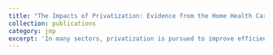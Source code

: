 ```yaml
---
title: "The Impacts of Privatization: Evidence from the Home Health Care Setting"
collection: publications
category: jmp
excerpt: 'In many sectors, privatization is pursued to improve efficiency but raises concerns about cost-cutting and underprovision. In health care, however, the dominant margin of response may be overprovision—higher spending driven by billing and coding efforts rather than by increased value. I study this mechanism in the context of Arkansas’s 2016 sale of its statewide public home health agency network to a national for-profit chain. A stylized model predicts that privatization shifts managerial attention toward billing effort—resources devoted to documentation, coding, and service mix decisions—that raise the effective reimbursement per episode and expand care along an upward-sloping cost curve. Consistent with these predictions, difference-in-differences estimates using Medicare data from 2010–2021 show that privatization increased effective reimbursement per episode by 27 percent and statewide home health use by roughly 10 percent, with no evidence of reduced access for high-cost or rural populations. Spending rose substantially, but measurable quality and outcomes remained flat. These findings suggest that when payment is endogenous to provider behavior, privatization may reshape the trade-offs typically associated with ownership change, increasing spending and access without necessarily increasing the value of care.'
---
```

